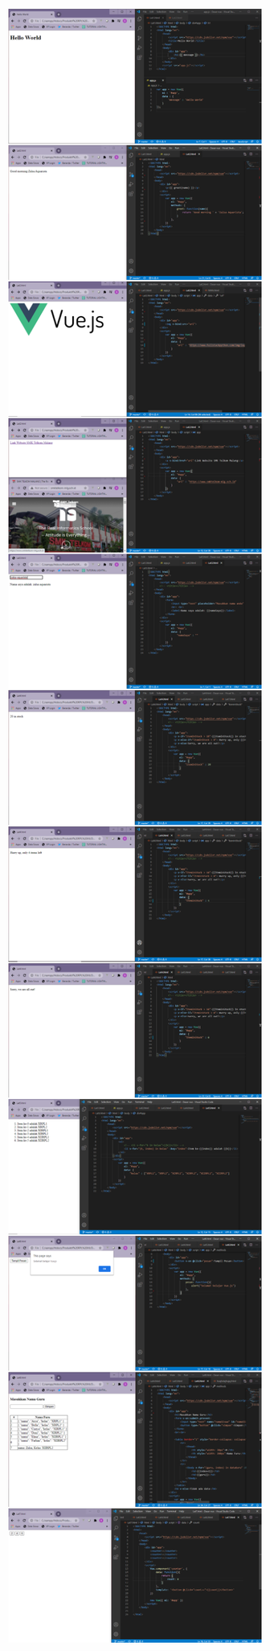![](src/Lat1.png)
![](src/Lat2.png)
![](src/Lat2.1.png)
![](src/Lat2.2.png)
![](src/Lat3.png)
![](src/Lat4.png)
![](src/Lat4.1.png)
![](src/Lat4.2.png)
![](src/Lat5.png)
![](src/Lat6.png)
![](src/Lat6.1.png)
![](src/Lat7.png)
